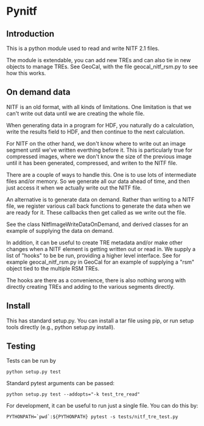 # Pynitf

## Introduction

This is a python module used to read and write NITF 2.1 files.

The module is extendable, you can add new TREs and can also tie in new objects
to manage TREs. See GeoCal, with the file geocal_nitf_rsm.py to see how this 
works.

## On demand data

NITF is an old format, with all kinds of limitations. One limitation is that
we can't write out data until we are creating the whole file.

When generating data in a program for HDF, you naturally do a calculation, 
write the results field to HDF, and then continue to the next calculation.

For NITF on the other hand, we don't know where to write out an image segment
until we've written everthing before it. This is particularly true for 
compressed images, where we don't know the size of the previous image until
it has been generated, compressed, and writen to the NITF file.

There are a couple of ways to handle this. One is to use lots of intermediate
files and/or memory. So we generate all our data ahead of time, and then just
access it when we actually write out the NITF file.

An alternative is to generate data on demand. Rather than writing to a NITF 
file, we register various call back functions to generate the data when we
are ready for it. These callbacks then get called as we write out the file.

See the class NitfImageWriteDataOnDemand, and derived classes for an example
of supplying the data on demand.

In addition, it can be useful to create TRE metadata and/or make other
changes when a NITF element is getting written out or read in. We
supply a list of "hooks" to be be run, providing a higher level interface.
See for example geocal_nitf_rsm.py in GeoCal for an example of supplying
a "rsm" object tied to the multiple RSM TREs.

The hooks are there as a convenience, there is also nothing wrong with
directly creating TREs and adding to the various segments directly.

## Install

This has standard setup.py. You can install a tar file using pip, or
run setup tools directly (e.g., python setup.py install). 

## Testing

Tests can be run by

    python setup.py test
	
Standard pytest arguments can be passed:

    python setup.py test --addopts="-k test_tre_read"

For development, it can be useful to run just a single file. You can 
do this by:

    PYTHONPATH=`pwd`:${PYTHONPATH} pytest -s tests/nitf_tre_test.py
	




